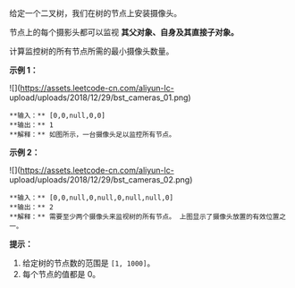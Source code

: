 给定一个二叉树，我们在树的节点上安装摄像头。

节点上的每个摄影头都可以监视 **其父对象、自身及其直接子对象。**

计算监控树的所有节点所需的最小摄像头数量。



**示例 1：**

![](https://assets.leetcode-cn.com/aliyun-lc-
upload/uploads/2018/12/29/bst_cameras_01.png)

    
    
    **输入：** [0,0,null,0,0]
    **输出：** 1
    **解释：** 如图所示，一台摄像头足以监控所有节点。
    

**示例 2：**

![](https://assets.leetcode-cn.com/aliyun-lc-
upload/uploads/2018/12/29/bst_cameras_02.png)

    
    
    **输入：** [0,0,null,0,null,0,null,null,0]
    **输出：** 2
    **解释：** 需要至少两个摄像头来监视树的所有节点。 上图显示了摄像头放置的有效位置之一。
    

  
**提示：**

  1. 给定树的节点数的范围是 `[1, 1000]`。
  2. 每个节点的值都是 0。

